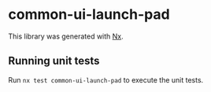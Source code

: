 # common-ui-launch-pad

This library was generated with [Nx](https://nx.dev).

## Running unit tests

Run `nx test common-ui-launch-pad` to execute the unit tests.
